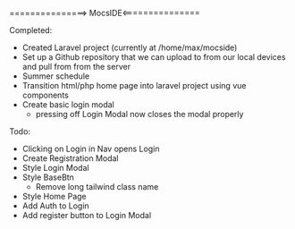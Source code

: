 ===============> MocsIDE<===============

Completed:

* Created Laravel project (currently at /home/max/mocside)
* Set up a Github repository that we can upload to from our local devices and pull from from the server
* Summer schedule
* Transition html/php home page into laravel project using vue components
* Create basic login modal
  * pressing off Login Modal now closes the modal properly

Todo:

* Clicking on Login in Nav opens Login
* Create Registration Modal
* Style Login Modal
* Style BaseBtn
  * Remove long tailwind class name
* Style Home Page
* Add Auth to Login
* Add register button to Login Modal
